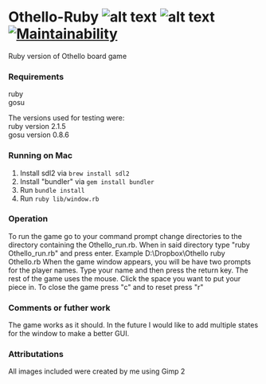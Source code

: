 # Othello-Ruby ![alt text][travis] ![alt text][codecov] [![Maintainability](https://api.codeclimate.com/v1/badges/18b653d8e24ea578bfaa/maintainability)](https://codeclimate.com/github/phil0s0pher/Othello/maintainability)
Ruby version of Othello board game

### Requirements

ruby  
gosu

The versions used for testing were:  
ruby version 2.1.5  
gosu version 0.8.6  

### Running on Mac

1. Install sdl2  via `brew install sdl2`
2. Install "bundler" via `gem install bundler` 
3. Run `bundle install`
4. Run  `ruby lib/window.rb` 

### Operation

To run the game go to your command prompt change directories to the directory containing the Othello_run.rb. When in said directory type "ruby Othello_run.rb" and press enter. Example 
	D:\Dropbox\Othello  ruby Othello.rb
When the game window appears, you will be have two prompts for the player names. 
Type your name and then press the return key.
The rest of the game uses the mouse.
Click the space you want to put your piece in.
To close the game press "c" and to reset press "r" 

### Comments or futher work
The game works as it should. In the future I would like to add multiple states for the window 
to make a better GUI.

### Attributations

All images included were created by me using Gimp 2


[travis]:https://travis-ci.org/phil0s0pher/Othello.svg?branch=master
[codacy]:https://api.codacy.com/project/badge/Grade/03a3cfd677e640dca0aaf0502672dcfb
[codecov]:https://codecov.io/gh/phil0s0pher/Othello/branch/master/graph/badge.svg
